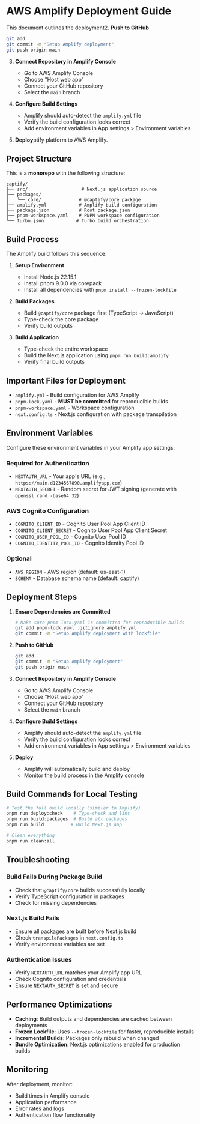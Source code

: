 # AWS Amplify Deployment Guide

This document outlines the deployment2. **Push to GitHub**

```bash
git add .
git commit -m "Setup Amplify deployment"
git push origin main
```

3. **Connect Repository in Amplify Console**

   - Go to AWS Amplify Console
   - Choose "Host web app"
   - Connect your GitHub repository
   - Select the `main` branch

4. **Configure Build Settings**

   - Amplify should auto-detect the `amplify.yml` file
   - Verify the build configuration looks correct
   - Add environment variables in App settings > Environment variables

5. **Deploy**ptify platform to AWS Amplify.

## Project Structure

This is a **monorepo** with the following structure:

```
captify/
├── src/                    # Next.js application source
├── packages/
│   └── core/              # @captify/core package
├── amplify.yml            # Amplify build configuration
├── package.json           # Root package.json
├── pnpm-workspace.yaml    # PNPM workspace configuration
└── turbo.json            # Turbo build orchestration
```

## Build Process

The Amplify build follows this sequence:

1. **Setup Environment**

   - Install Node.js 22.15.1
   - Install pnpm 9.0.0 via corepack
   - Install all dependencies with `pnpm install --frozen-lockfile`

2. **Build Packages**

   - Build `@captify/core` package first (TypeScript → JavaScript)
   - Type-check the core package
   - Verify build outputs

3. **Build Application**
   - Type-check the entire workspace
   - Build the Next.js application using `pnpm run build:amplify`
   - Verify final build outputs

## Important Files for Deployment

- `amplify.yml` - Build configuration for AWS Amplify
- `pnpm-lock.yaml` - **MUST be committed** for reproducible builds
- `pnpm-workspace.yaml` - Workspace configuration
- `next.config.ts` - Next.js configuration with package transpilation

## Environment Variables

Configure these environment variables in your Amplify app settings:

### Required for Authentication

- `NEXTAUTH_URL` - Your app's URL (e.g., `https://main.d1234567890.amplifyapp.com`)
- `NEXTAUTH_SECRET` - Random secret for JWT signing (generate with `openssl rand -base64 32`)

### AWS Cognito Configuration

- `COGNITO_CLIENT_ID` - Cognito User Pool App Client ID
- `COGNITO_CLIENT_SECRET` - Cognito User Pool App Client Secret
- `COGNITO_USER_POOL_ID` - Cognito User Pool ID
- `COGNITO_IDENTITY_POOL_ID` - Cognito Identity Pool ID

### Optional

- `AWS_REGION` - AWS region (default: us-east-1)
- `SCHEMA` - Database schema name (default: captify)

## Deployment Steps

1. **Ensure Dependencies are Committed**

   ```bash
   # Make sure pnpm-lock.yaml is committed for reproducible builds
   git add pnpm-lock.yaml .gitignore amplify.yml
   git commit -m "Setup Amplify deployment with lockfile"
   ```

2. **Push to GitHub**

   ```bash
   git add .
   git commit -m "Setup Amplify deployment"
   git push origin main
   ```

3. **Connect Repository in Amplify Console**

   - Go to AWS Amplify Console
   - Choose "Host web app"
   - Connect your GitHub repository
   - Select the `main` branch

4. **Configure Build Settings**

   - Amplify should auto-detect the `amplify.yml` file
   - Verify the build configuration looks correct
   - Add environment variables in App settings > Environment variables

5. **Deploy**
   - Amplify will automatically build and deploy
   - Monitor the build process in the Amplify console

## Build Commands for Local Testing

```bash
# Test the full build locally (similar to Amplify)
pnpm run deploy:check    # Type-check and lint
pnpm run build:packages  # Build all packages
pnpm run build          # Build Next.js app

# Clean everything
pnpm run clean:all
```

## Troubleshooting

### Build Fails During Package Build

- Check that `@captify/core` builds successfully locally
- Verify TypeScript configuration in packages
- Check for missing dependencies

### Next.js Build Fails

- Ensure all packages are built before Next.js build
- Check `transpilePackages` in `next.config.ts`
- Verify environment variables are set

### Authentication Issues

- Verify `NEXTAUTH_URL` matches your Amplify app URL
- Check Cognito configuration and credentials
- Ensure `NEXTAUTH_SECRET` is set and secure

## Performance Optimizations

- **Caching**: Build outputs and dependencies are cached between deployments
- **Frozen Lockfile**: Uses `--frozen-lockfile` for faster, reproducible installs
- **Incremental Builds**: Packages only rebuild when changed
- **Bundle Optimization**: Next.js optimizations enabled for production builds

## Monitoring

After deployment, monitor:

- Build times in Amplify console
- Application performance
- Error rates and logs
- Authentication flow functionality

